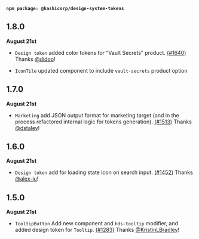 **`npm package: @hashicorp/design-system-tokens`**

## 1.8.0

**August 21st** 

- `Design token` added color tokens for “Vault Secrets” product. [(#1640)](https://github.com/hashicorp/design-system/pull/1640) Thanks [@didoo](https://github.com/didoo)!

- `IconTile` updated component to include `vault-secrets` product option

## 1.7.0

**August 21st** 

- `Marketing` add JSON output format for marketing target (and in the process refactored internal logic for tokens generation). [(#1513)](https://github.com/hashicorp/design-system/pull/1513) Thanks [@dstaley](https://github.com/dstaley)!

## 1.6.0

**August 21st** 

- `Design token` add for loading state icon on search input. [(#1452)](https://github.com/hashicorp/design-system/pull/1452) Thanks [@alex-ju](https://github.com/alex-ju)! 

## 1.5.0

**August 21st** 

- `TooltipButton` Add new component and `hds-tooltip` modifier, and added design token for `Tooltip`. [(#1283)](https://github.com/hashicorp/design-system/pull/1283) Thanks [@KristinLBradley](https://github.com/KristinLBradley)!